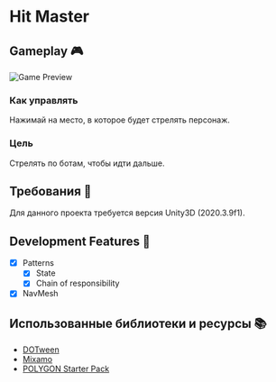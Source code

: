 # Hit Master

## Gameplay :video_game:
![Game Preview](GitHub/HitMaster-gameplay.gif)

### Как управлять
Нажимай на место, в которое будет стрелять персонаж.

### Цель
Стрелять по ботам, чтобы идти дальше.

## Требования :traffic_light:
Для данного проекта требуется версия Unity3D (2020.3.9f1). 

## Development Features :checkered_flag:
- [X] Patterns
    - [X] State
    - [X] Chain of responsibility
- [X] NavMesh

## Использованные библиотеки и ресурсы :books:
* [DOTween](http://dotween.demigiant.com/)
* [Mixamo](https://www.mixamo.com/)
* [POLYGON Starter Pack](https://assetstore.unity.com/packages/3d/props/polygon-starter-pack-low-poly-3d-art-by-synty-156819)
